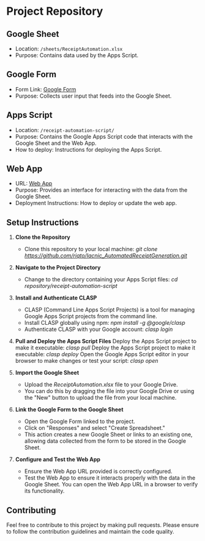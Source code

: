 # Project Repository

## Google Sheet
- Location: `/sheets/ReceiptAutomation.xlsx`
- Purpose: Contains data used by the Apps Script.

## Google Form
- Form Link: [Google Form](https://docs.google.com/forms/d/e/1FAIpQLSfkcJ8zcxkErF39ssgpCXMBO188IHOLRFEi8r7LpQn7gLBrew/viewform?usp=sf_link)
- Purpose: Collects user input that feeds into the Google Sheet.

## Apps Script
- Location: `/receipt-automation-script/`
- Purpose: Contains the Google Apps Script code that interacts with the Google Sheet and the Web App.
- How to deploy: Instructions for deploying the Apps Script.

## Web App
- URL: [Web App](https://script.google.com/macros/s/AKfycbwyQ1OnTqWTaK0NAFQDU1cFihW_WX-vNhmjlE6KCJ4j29pPxUuJnUvbGSRudkSeOyEslg/exec)
- Purpose: Provides an interface for interacting with the data from the Google Sheet.
- Deployment Instructions: How to deploy or update the web app.

## Setup Instructions
1. **Clone the Repository**
   - Clone this repository to your local machine:
     *git clone https://github.com/riqto/Iacnic_AutomatedReceiptGeneration.git*

3. **Navigate to the Project Directory**
   - Change to the directory containing your Apps Script files:
     *cd repository/receipt-automation-script*
   
5. **Install and Authenticate CLASP**
   - CLASP (Command Line Apps Script Projects) is a tool for managing Google Apps Script projects from the command line.
   - Install CLASP globally using npm:
     *npm install -g @google/clasp*
   - Authenticate CLASP with your Google account:
     *clasp login*

6. **Pull and Deploy the Apps Script Files**
   Deploy the Apps Script project to make it executable:
   *clasp pull*
   Deploy the Apps Script project to make it executable:
   *clasp deploy*
   Open the Google Apps Script editor in your browser to make changes or test your script:
   *clasp open*

7. **Import the Google Sheet**
   - Upload the *ReceiptAutomation.xlsx* file to your Google Drive.
   - You can do this by dragging the file into your Google Drive or using the "New" button to upload the file from your local machine.

8. **Link the Google Form to the Google Sheet**
   - Open the Google Form linked to the project.
   - Click on "Responses" and select "Create Spreadsheet."
   - This action creates a new Google Sheet or links to an existing one, allowing data collected from the form to be stored in the Google Sheet.

9. **Configure and Test the Web App**
    - Ensure the Web App URL provided is correctly configured.
    - Test the Web App to ensure it interacts properly with the data in the Google Sheet. You can open the Web App URL in a browser to verify its functionality.

## Contributing
Feel free to contribute to this project by making pull requests. Please ensure to follow the contribution guidelines and maintain the code quality.
